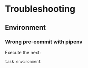 <!-- Space: AnsibleRoleCertbot -->
<!-- Parent: Project -->
<!-- Title: Project Troubleshooting -->

<!-- Label: AnsibleRoleCertbot -->
<!-- Label: Project -->
<!-- Label: Troubleshooting -->
<!-- Include: docs/disclaimer.md -->
<!-- Include: ac:toc -->

# Troubleshooting

## Environment

### Wrong pre-commit with pipenv

Execute the next:

```{.bash}
task environment
```
